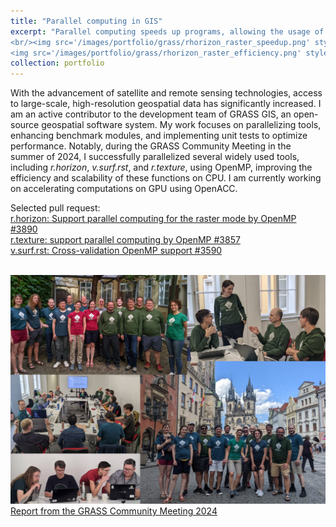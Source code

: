```yaml
---
title: "Parallel computing in GIS"
excerpt: "Parallel computing speeds up programs, allowing the usage of large-scale and high-resolution data in a reasonable time.
<br/><img src='/images/portfolio/grass/rhorizon_raster_speedup.png' style='display: inline-block; width: 49%; margin-right: 1%;'>
<img src='/images/portfolio/grass/rhorizon_raster_efficiency.png' style='display: inline-block; width: 49%;'>"
collection: portfolio
---
```


With the advancement of satellite and remote sensing technologies, access to large-scale, high-resolution geospatial data has significantly increased. I am an active contributor to the development team of GRASS GIS, an open-source geospatial software system. My work focuses on parallelizing tools, enhancing benchmark modules, and implementing unit tests to optimize performance. Notably, during the GRASS Community Meeting in the summer of 2024, I successfully parallelized several widely used tools, including <i>r.horizon</i>, <i>v.surf.rst</i>, and <i>r.texture</i>, using OpenMP, improving the efficiency and scalability of these functions on CPU. I am currently working on accelerating computations on GPU using OpenACC.

Selected pull request: <br/>
[r.horizon: Support parallel computing for the raster mode by OpenMP #3890](https://github.com/OSGeo/grass/pull/3890) <br/>
[r.texture: support parallel computing by OpenMP #3857](https://github.com/OSGeo/grass/pull/3857) <br/>
[v.surf.rst: Cross-validation OpenMP support #3590](https://github.com/OSGeo/grass/pull/3590) <br/>

<br/><img src='/images/portfolio/grass/2024_community_meeting_collage.png'>
[Report from the GRASS Community Meeting 2024](https://grass.osgeo.org/news/2024_08_02_report_community_meeting_prague_2024/)
